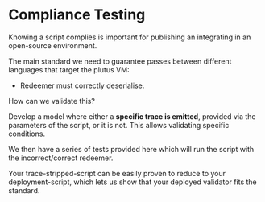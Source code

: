 # Compliance Testing

Knowing a script complies is important for publishing an integrating in an open-source environment.

The main standard we need to guarantee passes between different languages that target the plutus VM:
- Redeemer must correctly deserialise.

How can we validate this?

Develop a model where either a **specific trace is emitted**, provided via the parameters of the script, or it is not.
This allows validating specific conditions.

We then have a series of tests provided here which will run the script with the incorrect/correct redeemer.

Your trace-stripped-script can be easily proven to reduce to your deployment-script, which lets us show that your deployed validator fits the standard.